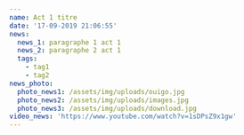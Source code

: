 ```yaml
---
name: Act 1 titre
date: '17-09-2019 21:06:55'
news:
  news_1: paragraphe 1 act 1
  news_2: paragraphe 2 act 1
  tags:
    - tag1
    - tag2
news_photo:
  photo_news1: /assets/img/uploads/ouigo.jpg
  photo_news2: /assets/img/uploads/images.jpg
  photo_news3: /assets/img/uploads/download.jpg
video_news: 'https://www.youtube.com/watch?v=1sDPsZ9x1gw'
---
```


